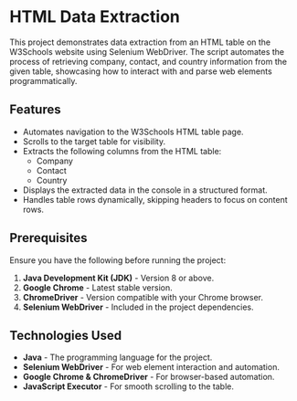 # HTML Data Extraction  

This project demonstrates data extraction from an HTML table on the W3Schools website using Selenium WebDriver. The script automates the process of retrieving company, contact, and country information from the given table, showcasing how to interact with and parse web elements programmatically.

## Features  
- Automates navigation to the W3Schools HTML table page.  
- Scrolls to the target table for visibility.  
- Extracts the following columns from the HTML table:  
  - Company  
  - Contact  
  - Country  
- Displays the extracted data in the console in a structured format.  
- Handles table rows dynamically, skipping headers to focus on content rows.  

## Prerequisites  
Ensure you have the following before running the project:  
1. **Java Development Kit (JDK)** - Version 8 or above.   
2. **Google Chrome** - Latest stable version.  
3. **ChromeDriver** - Version compatible with your Chrome browser.  
4. **Selenium WebDriver** - Included in the project dependencies.    

## Technologies Used  
- **Java** - The programming language for the project.  
- **Selenium WebDriver** - For web element interaction and automation.  
- **Google Chrome & ChromeDriver** - For browser-based automation.  
- **JavaScript Executor** - For smooth scrolling to the table.  
